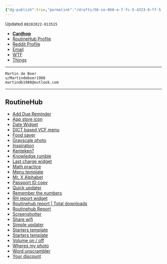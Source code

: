 ```yaml
---
{"dg-publish":true,"permalink":"/drafts/56-ce-060-e-7-fc-5-4323-8-ff-5-4-ca-36136789-b-2/","dgHomeLink":true,"dgPassFrontmatter":false}
---
```


Updated `08282022-013515`

- [**Cardhop**](x-cardhop://show?id=contact:A7B6A682-A867-4EBA-9C4A-C1BBB1B07753&contact=Martin%20De%20Boer)
- [RoutineHub Profile](https://www.routinehub.co/user/martindb1988)
- [Reddit Profile](https://www.reddit.com/user/Martindeboer1988/)
- [Email](mailto:martindb1988@outlook.com)
- [WTF](https://davidblue.wtf/drafts/56CE060E-7FC5-4323-8FF5-4CA36136789B.html)
- [Things](things:///show?id=GDrCMukstDyaBTEQoeqxoR)

---

```
Martin de Boer
u/Martindeboer1988
martindb1988@outlook.com
```

---

## RoutineHub

- [Add Due Reminder](https://www.routinehub.co/shortcut/2167/)
- [App store icon](https://www.routinehub.co/shortcut/6590/)
- [Date Widget](https://www.routinehub.co/shortcut/7913/)
- [DICT based VCF menu](https://www.routinehub.co/shortcut/12737/)
- [Food saver](https://www.routinehub.co/shortcut/7112)
- [Grayscale photo](https://www.routinehub.co/shortcut/2233/)
- [Inspiration](https://www.routinehub.co/shortcut/4174/)
- [Kenteken?](https://www.routinehub.co/shortcut/2496/)
- [Knowledge rumble](https://www.routinehub.co/shortcut/4414/)
- [Last charge widget](https://www.routinehub.co/shortcut/6420/)
- [Math practice](https://www.routinehub.co/shortcut/2508/)
- [Menu template](https://www.routinehub.co/shortcut/12736/)
- [Mr. X Alphabet](https://www.routinehub.co/shortcut/2636/)
- [Passport ID copy](https://www.routinehub.co/shortcut/2440/)
- [Quick updater](https://www.routinehub.co/shortcut/12560/)
- [Remember the numbers](https://www.routinehub.co/shortcut/5065/)
- [RH report widget](https://www.routinehub.co/shortcut/6419/)
- [Routinehub report | Total downloads](https://www.routinehub.co/shortcut/2956/)
- [Routinehub Report](https://www.routinehub.co/shortcut/2449/)
- [Screenshotter](https://www.routinehub.co/shortcut/2335/)
- [Share wifi](https://www.routinehub.co/shortcut/2107/)
- [Simple updater](https://www.routinehub.co/shortcut/2328/)
- [Starters template](https://www.routinehub.co/shortcut/12873/)
- [Starters template](https://www.routinehub.co/shortcut/12873/)
- [Volume on / off](https://www.routinehub.co/shortcut/2287/)
- [Wheres my photo](https://www.routinehub.co/shortcut/2393/)
- [Word unscrambler](https://www.routinehub.co/shortcut/2630/)
- [Your discount](https://www.routinehub.co/shortcut/2113/)